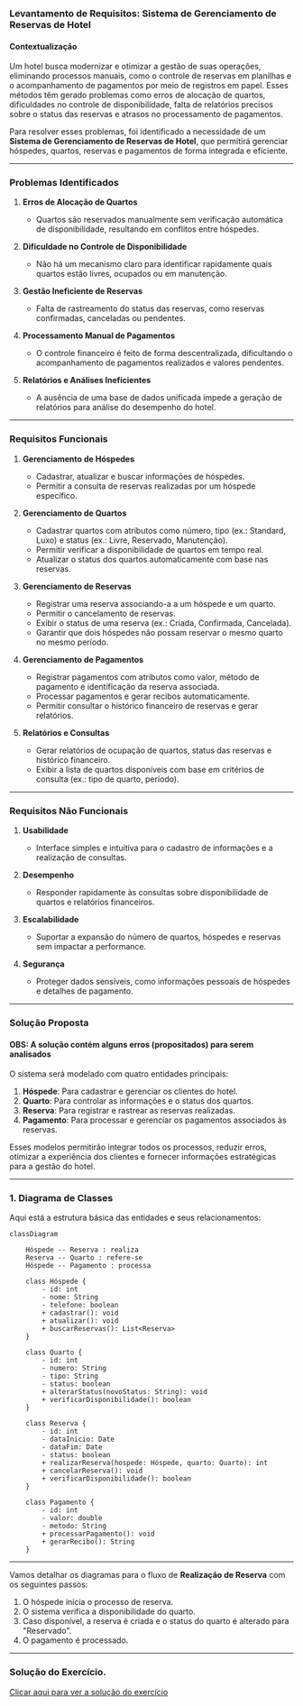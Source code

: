 ### **Levantamento de Requisitos: Sistema de Gerenciamento de Reservas de Hotel**

#### **Contextualização**
Um hotel busca modernizar e otimizar a gestão de suas operações, eliminando processos manuais, como o controle de reservas em planilhas e o acompanhamento de pagamentos por meio de registros em papel. Esses métodos têm gerado problemas como erros de alocação de quartos, dificuldades no controle de disponibilidade, falta de relatórios precisos sobre o status das reservas e atrasos no processamento de pagamentos.

Para resolver esses problemas, foi identificado a necessidade de um **Sistema de Gerenciamento de Reservas de Hotel**, que permitirá gerenciar hóspedes, quartos, reservas e pagamentos de forma integrada e eficiente.

---

### **Problemas Identificados**
1. **Erros de Alocação de Quartos**  
   - Quartos são reservados manualmente sem verificação automática de disponibilidade, resultando em conflitos entre hóspedes.
   
2. **Dificuldade no Controle de Disponibilidade**  
   - Não há um mecanismo claro para identificar rapidamente quais quartos estão livres, ocupados ou em manutenção.

3. **Gestão Ineficiente de Reservas**  
   - Falta de rastreamento do status das reservas, como reservas confirmadas, canceladas ou pendentes.

4. **Processamento Manual de Pagamentos**  
   - O controle financeiro é feito de forma descentralizada, dificultando o acompanhamento de pagamentos realizados e valores pendentes.

5. **Relatórios e Análises Ineficientes**  
   - A ausência de uma base de dados unificada impede a geração de relatórios para análise do desempenho do hotel.

---

### **Requisitos Funcionais**
1. **Gerenciamento de Hóspedes**  
   - Cadastrar, atualizar e buscar informações de hóspedes.
   - Permitir a consulta de reservas realizadas por um hóspede específico.

2. **Gerenciamento de Quartos**  
   - Cadastrar quartos com atributos como número, tipo (ex.: Standard, Luxo) e status (ex.: Livre, Reservado, Manutenção).  
   - Permitir verificar a disponibilidade de quartos em tempo real.  
   - Atualizar o status dos quartos automaticamente com base nas reservas.

3. **Gerenciamento de Reservas**  
   - Registrar uma reserva associando-a a um hóspede e um quarto.  
   - Permitir o cancelamento de reservas.  
   - Exibir o status de uma reserva (ex.: Criada, Confirmada, Cancelada).  
   - Garantir que dois hóspedes não possam reservar o mesmo quarto no mesmo período.

4. **Gerenciamento de Pagamentos**  
   - Registrar pagamentos com atributos como valor, método de pagamento e identificação da reserva associada.  
   - Processar pagamentos e gerar recibos automaticamente.  
   - Permitir consultar o histórico financeiro de reservas e gerar relatórios.

5. **Relatórios e Consultas**  
   - Gerar relatórios de ocupação de quartos, status das reservas e histórico financeiro.  
   - Exibir a lista de quartos disponíveis com base em critérios de consulta (ex.: tipo de quarto, período).

---

### **Requisitos Não Funcionais**
1. **Usabilidade**  
   - Interface simples e intuitiva para o cadastro de informações e a realização de consultas.

2. **Desempenho**  
   - Responder rapidamente às consultas sobre disponibilidade de quartos e relatórios financeiros.

3. **Escalabilidade**  
   - Suportar a expansão do número de quartos, hóspedes e reservas sem impactar a performance.

4. **Segurança**  
   - Proteger dados sensíveis, como informações pessoais de hóspedes e detalhes de pagamento.

---

### **Solução Proposta**
#### OBS: A solução contém alguns erros (propositados) para serem analisados

O sistema será modelado com quatro entidades principais:
1. **Hóspede**: Para cadastrar e gerenciar os clientes do hotel.
2. **Quarto**: Para controlar as informações e o status dos quartos.
3. **Reserva**: Para registrar e rastrear as reservas realizadas.
4. **Pagamento**: Para processar e gerenciar os pagamentos associados às reservas.

Esses modelos permitirão integrar todos os processos, reduzir erros, otimizar a experiência dos clientes e fornecer informações estratégicas para a gestão do hotel.
 

---

### **1. Diagrama de Classes**
Aqui está a estrutura básica das entidades e seus relacionamentos:

```mermaid
classDiagram
    
    Hóspede -- Reserva : realiza
    Reserva -- Quarto : refere-se
    Hóspede -- Pagamento : processa

    class Hóspede {
        - id: int
        - nome: String
        - telefone: boolean
        + cadastrar(): void
        + atualizar(): void
        + buscarReservas(): List<Reserva>
    }

    class Quarto {
        - id: int
        - numero: String
        - tipo: String
        - status: boolean
        + alterarStatus(novoStatus: String): void
        + verificarDisponibilidade(): boolean
    }

    class Reserva {
        - id: int
        - dataInicio: Date
        - dataFim: Date
        - status: boolean
        + realizarReserva(hospede: Hóspede, quarto: Quarto): int
        + cancelarReserva(): void
        + verificarDisponibilidade(): boolean
    }

    class Pagamento {
        - id: int
        - valor: double
        - metodo: String
        + processarPagamento(): void
        + gerarRecibo(): String
    }

```


---
 
Vamos detalhar os diagramas para o fluxo de **Realização de Reserva** com os seguintes passos:  

1. O hóspede inicia o processo de reserva.
2. O sistema verifica a disponibilidade do quarto.
3. Caso disponível, a reserva é criada e o status do quarto é alterado para "Reservado".
4. O pagamento é processado.

---

### Solução do Exercício.
[Clicar aqui para ver a solução do exercício](https://github.com/rns-yoda/analise-sistemas/blob/main/aulas/anexos/sistema_reserva_hotel%20(SOLU%C3%87%C3%83O)%20.md)
